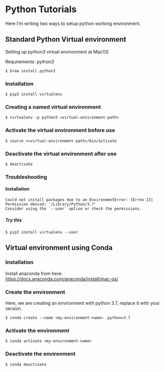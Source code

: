 # Python Tutorials

Here I'm writing two ways to setup python working environment. 

## Standard Python Virtual environment
Setting up python3 virtual environment at MacOS

Requirements: 
python3 

```
$ brew install python3

```
### Installation
```
$ pip3 install virtualenv
```

### Creating a named virtual environment
```
$ virtualenv -p python3 <virtual-environment-path>
```
### Activate the virtual environment before use

```
$ source <<virtual-environment-path>/bin/activate
```
### Deactivate the  virtual environment after use

```
$ deactivate
```
### Troubleshooting
#### Installation
```
Could not install packages due to an EnvironmentError: [Errno 13] Permission denied: '/Library/Python/3.7'
Consider using the `--user` option or check the permissions.
```
##### Try this
```
$ pip3 install virtualenv --user
```

## Virtual environment using Conda

### Installation

Install anaconda from here: https://docs.anaconda.com/anaconda/install/mac-os/

### Create the environment

Here, we are creating an environment with python 3.7, replace it with your version.

```
$ conda create --name <my-environment-name>  python=3.7
```
### Activate the environment

```
$ conda activate <my-environment-name>
```

### Deactivate the environment

```
$ conda deactivate
```



